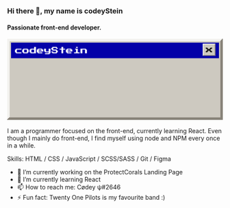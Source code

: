### Hi there 👋, my name is codeyStein
#### Passionate front-end developer.
![Passionate front-end developer.](https://raw.githubusercontent.com/codeyStein/codeyStein/main/portfolio.png)

I am a programmer focused on the front-end, currently learning React. Even though I mainly do front-end, I find myself using node and NPM every once in a while.

Skills: HTML / CSS / JavaScript / SCSS/SASS / Git / Figma

- 🔭 I’m currently working on the ProtectCorals Landing Page 
- 🌱 I’m currently learning React 
- 📫 How to reach me: Cødey ψ#2646 
- ⚡ Fun fact: Twenty One Pilots is my favourite band :) 
